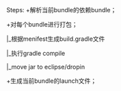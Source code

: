 Steps:
+解析当前bundle的依赖bundle；

+对每个bundle进行打包；

|_根据menifest生成build.gradle文件 

|_执行gradle compile 

|_move jar to eclipse/dropin 

+生成当前bundle的launch文件； 

